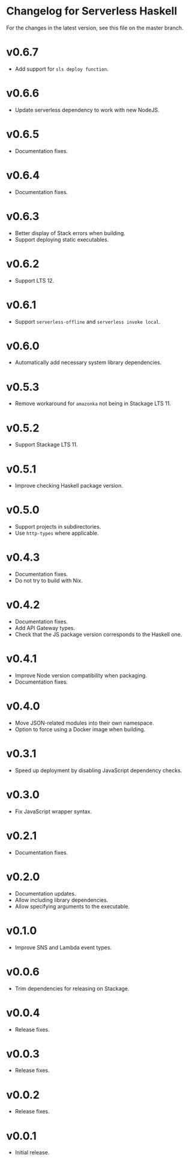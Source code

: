 # Changelog for Serverless Haskell

For the changes in the latest version, see this file on the master branch.

# v0.6.7

* Add support for `sls deploy function`.

# v0.6.6

* Update serverless dependency to work with new NodeJS.

# v0.6.5

* Documentation fixes.

# v0.6.4

* Documentation fixes.

# v0.6.3

* Better display of Stack errors when building.
* Support deploying static executables.

# v0.6.2

* Support LTS 12.

# v0.6.1

* Support `serverless-offline` and `serverless invoke local`.

# v0.6.0

* Automatically add necessary system library dependencies.

# v0.5.3

* Remove workaround for `amazonka` not being in Stackage LTS 11.

# v0.5.2

* Support Stackage LTS 11.

# v0.5.1

* Improve checking Haskell package version.

# v0.5.0

* Support projects in subdirectories.
* Use `http-types` where applicable.

# v0.4.3

* Documentation fixes.
* Do not try to build with Nix.

# v0.4.2

* Documentation fixes.
* Add API Gateway types.
* Check that the JS package version corresponds to the Haskell one.

# v0.4.1

* Improve Node version compatibility when packaging.
* Documentation fixes.

# v0.4.0

* Move JSON-related modules into their own namespace.
* Option to force using a Docker image when building.

# v0.3.1

* Speed up deployment by disabling JavaScript dependency checks.

# v0.3.0

* Fix JavaScript wrapper syntax.

# v0.2.1

* Documentation fixes.

# v0.2.0

* Documentation updates.
* Allow including library dependencies.
* Allow specifying arguments to the executable.

# v0.1.0

* Improve SNS and Lambda event types.

# v0.0.6

* Trim dependencies for releasing on Stackage.

# v0.0.4

* Release fixes.

# v0.0.3

* Release fixes.

# v0.0.2

* Release fixes.

# v0.0.1

* Initial release.
